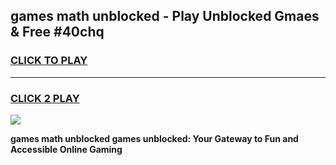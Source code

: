 
## games math unblocked - Play Unblocked Gmaes & Free #40chq
<h3>
<a href="https://news.freeplayer.one?title=games_math_unblocked&ref=24F">CLICK TO PLAY</a></h3>
<hr>

<h3>
<a href="https://news.freeplayer.one?title=games_math_unblocked&ref=24F">CLICK 2 PLAY</a>
  
</h3>

<a href="https://news.freeplayer.one?title=games_math_unblocked&ref=24F/"><img src="https://clearcache.store/games.png"></a>


**games math unblocked games unblocked: Your Gateway to Fun and Accessible Online Gaming**
